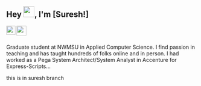 ## Hey <img src="https://github.com/TheDudeThatCode/TheDudeThatCode/blob/master/Assets/Hi.gif" width="29px">, I'm [Suresh!]
<a href="https://www.linkedin.com/in/suresh-gopi-tulam-a38032124/">
  <img align="left" width="24px" src="https://cdn-icons-png.flaticon.com/512/174/174857.png"  />
</a>
<a href="mailto:sgtulam@gmail.com">
  <img align="left" width="26px" src="https://cdn-icons-png.flaticon.com/512/281/281769.png" />
</a>


<br />
<br />

Graduate student at NWMSU in Applied Computer Science. I find passion in teaching and has taught hundreds of folks online and in person. I had worked as a Pega System Architect/System Analyst in Accenture for Express-Scripts...

this is in suresh branch

